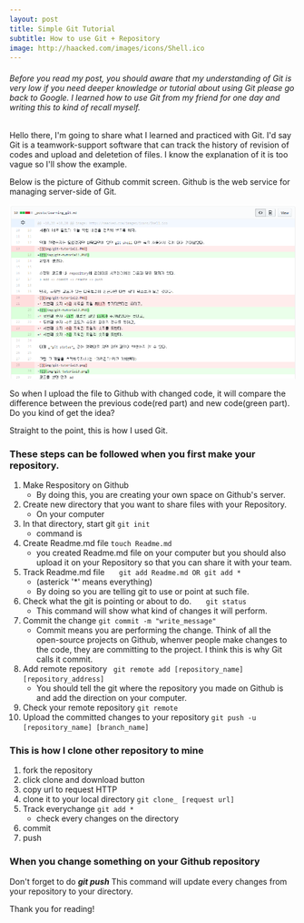 ```yaml
---
layout: post
title: Simple Git Tutorial
subtitle: How to use Git + Repository
image: http://haacked.com/images/icons/Shell.ico
---
```


###### Before you read my post, you should aware that my understanding of Git is very low if you need deeper knowledge or tutorial about using Git please go back to Google. I learned how to use Git from my friend for one day and writing this to kind of recall myself.

Hello there, I'm going to share what I learned and practiced with Git.
I'd say Git is a teamwork-support software that can track the history of revision of codes and upload and deletetion of files.
I know the explanation of it is too vague so I'll show the example.

Below is the picture of Github commit screen. Github is the web service for managing server-side of Git.

![git_example](/img/git-example.PNG)

So when I upload the file to Github with changed code, it will compare the difference between the previous code(red part) and new code(green part). Do you kind of get the idea?

Straight to the point, this is how I used Git.
### These steps can be followed when you first make your repository.

1. Make Respository on Github
   * By doing this, you are creating your own space on Github's server.
2. Create new directory that you want to share files with your Repository.
   * On your computer
3. In that directory, start git 
        ```
        git init
        ```
    * command is
4. Create Readme.md file 
        ```
        touch Readme.md
        ```
   * you created Readme.md file on your computer but you should also upload it on your Repository so that you can share it with your team.
5. Track Readme.md file 
        ```   
        git add Readme.md
         OR
        git add *
        ```
   * (asterick '*' means everything)
   * By doing so you are telling git to use or point at such file.
6. Check what the git is pointing or about to do. 
        ```   
        git status
        ```
   * This command will show what kind of changes it will perform.
7. Commit the change 
        ```
        git commit -m "write_message"
        ```
   * Commit means you are performing the change. Think of all the open-source projects on Github, whenver people make changes to the code, they are committing to the project. I think this is why Git calls it commit.
8. Add remote repository 
        ``` 
        git remote add [repository_name] [repository_address]
        ```
   * You should tell the git where the repository you made on Github is and add the direction on your computer.
9. Check your remote repository 
        ```
        git remote
        ```
10. Upload the committed changes to your repository 
        ```
        git push -u [repository_name] [branch_name]
        ```
### This is how I clone other repository to mine

1. fork the repository
2. click clone and download button
3. copy url to request HTTP
4. clone it to your local directory 
        ```
        git clone_ [request url]
        ```
5. Track everychange 
        ```
        git add *
        ```
   * check every changes on the directory
6. commit
7. push

### When you change something on your Github repository
Don't forget to do **_git push_** This command will update every changes from your repository to your directory.

Thank you for reading!
